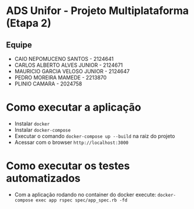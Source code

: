# ADS Unifor - Projeto Multiplataforma (Etapa 2)
 ## Equipe
  - CAIO NEPOMUCENO SANTOS        - 2124641
  - CARLOS ALBERTO ALVES JUNIOR   - 2124671
  - MAURICIO GARCIA VELOSO JUNIOR - 2124647
  - PEDRO MOREIRA MAMEDE          - 2213870
  - PLINIO CAMARA                 - 2024758

# Como executar a aplicação

- Instalar `docker`
- Instalar `docker-compose`
- Executar o comando `docker-compose up --build` na raiz do projeto
- Acessar com o browser `http://localhost:3000`

# Como executar os testes automatizados

- Com a aplicação rodando no container do docker execute: `docker-compose exec app rspec spec/app_spec.rb -fd`
